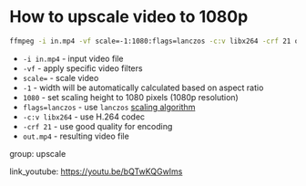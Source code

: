 # How to upscale video to 1080p

```bash
ffmpeg -i in.mp4 -vf scale=-1:1080:flags=lanczos -c:v libx264 -crf 21 out.mp4
```

- `-i in.mp4` - input video file
- `-vf` - apply specific video filters
- `scale=` - scale video
- `-1` - width will be automatically calculated based on aspect ratio
- `1080` - set scaling height to 1080 pixels (1080p resolution)
- `flags=lanczos` - use `lanczos` [scaling algorithm](https://ffmpeg.org/ffmpeg-scaler.html)
- `-c:v libx264` - use H.264 codec
- `-crf 21` - use good quality for encoding
- `out.mp4` - resulting video file

group: upscale


link_youtube: https://youtu.be/bQTwKQGwIms
